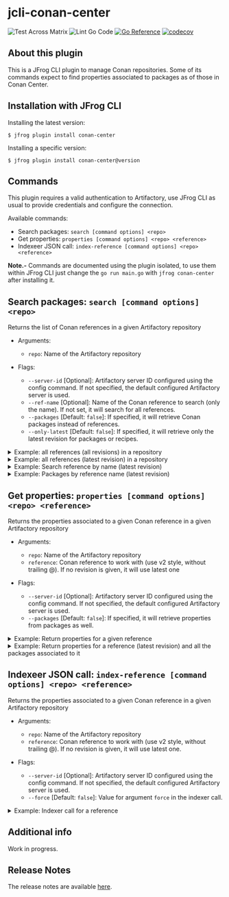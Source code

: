 # jcli-conan-center

![Test Across Matrix](https://github.com/jgsogo/jcli-conan-center/workflows/Test%20Across%20Matrix/badge.svg?branch=master)
![Lint Go Code](https://github.com/jgsogo/jcli-conan-center/workflows/Lint%20Go%20Code/badge.svg?branch=master)
[![Go Reference](https://pkg.go.dev/badge/github.com/jgsogo/jcli-conan-center.svg)](https://pkg.go.dev/github.com/jgsogo/jcli-conan-center)
[![codecov](https://codecov.io/gh/jgsogo/jcli-conan-center/branch/master/graph/badge.svg)](https://codecov.io/gh/jgsogo/jcli-conan-center)

## About this plugin
This is a JFrog CLI plugin to manage Conan repositories. Some of its commands
expect to find properties associated to packages as of those in Conan Center.

## Installation with JFrog CLI
Installing the latest version:

`$ jfrog plugin install conan-center`

Installing a specific version:

`$ jfrog plugin install conan-center@version`


## Commands

This plugin requires a valid authentication to Artifactory, use JFrog CLI as usual
to provide credentials and configure the connection.

Available commands:

 * Search packages: `search [command options] <repo>`
 * Get properties: `properties [command options] <repo> <reference>`
 * Indexeer JSON call: `index-reference [command options] <repo> <reference>`

**Note.-** Commands are documented using the plugin isolated, to use them within
JFrog CLI just change the `go run main.go` with `jfrog conan-center` after installing
it.

## Search packages: `search [command options] <repo>`

Returns the list of Conan references in a given Artifactory repository

* Arguments:

  * `repo`: Name of the Artifactory repository

* Flags:

  * `--server-id` [Optional]: Artifactory server ID configured using the config
    command. If not specified, the default configured Artifactory server is used.
  * `--ref-name` [Optional]: Name of the Conan reference to search (only the name).
    If not set, it will search for all references.
  * `--packages` [Default: `false`]: If specified, it will retrieve Conan packages
    instead of references.
  * `--only-latest` [Default: `false`]: If specified, it will retrieve only the latest
    revision for packages or recipes.


<details><summary>Example: all references (all revisions) in a repository</summary>
<p>

```
$> go run main.go search conan-center

[Info] Found 171 references.
optional-lite/3.2.0#084d0464901dd0fe38a2bd9ddfb5f1df
optional-lite/3.2.0#54a8db3bf59eda2b62f21758b91473ee
optional-lite/3.2.0#dfe10998d2a51a857e69cc34cb5ff91b
nasm/2.13.01#250720a29c2eaaccf49ea3df06f2772a
nasm/2.13.01#63659723342a256b38af04c8fe0237ce
openssl/1.1.1c#efa6db368062e31e64cad382990970e3
openssl/1.1.1f#cda22c20cbf83946b5313386f88267ab
boost/1.73.0#26a99093ce49eabfb628051ea23f7242
span-lite/new-version-bump#0d114658ddebb6582b1bb1068f9f60d8
...
```
</p>
</details>

<details><summary>Example: all references (latest revision) in a repository</summary>
<p>

```
$> go run main.go search conan-center --only-latest

[Info] Found 95 references.
optional-lite/3.2.0#dfe10998d2a51a857e69cc34cb5ff91b
nasm/2.14#e2ed38224348da1b0e31223aae547690
openssl/1.0.2s#f3ac03b5eb67f428a21444ebdae8d0b6
openssl/1.1.0l#7f3fa5cfcfba31fffa344c71a9795176
...
```
</p>
</details>

<details><summary>Example: Search reference by name (latest revision)</summary>
<p>

```
$> go run main.go search conan-center --ref-name=b2 --only-latest

[Info] Found 5 references.
b2/4.0.0#3c07b6a54477e856d429493d01c85636
b2/4.0.1#fe103dcc7b9fa2226d82f5fb43af1d09
b2/4.2.0#efacbfac6ee3561ff07968a372b940af
b2/4.1.0#87e5e0e1d7eab23643ca941d08aecac7
b2/4.3.0#ec8af29b790f5745890470ce4220ed50
...
```
</p>
</details>

<details><summary>Example: Packages by reference name (latest revision)</summary>
<p>

```
$> go run main.go search conan-center --ref-name=b2 --only-latest --packages

Found 15 packages:
b2/4.0.0#3c07b6a54477e856d429493d01c85636:4db1be536558d833e52e862fd84d64d75c2b3656#513adef99548254b2b5800a5fc3569c6
b2/4.0.0#3c07b6a54477e856d429493d01c85636:46f53f156846659bf39ad6675fa0ee8156e859fe#f62ce7a872642c6b5beb8ae1fed2131b
b2/4.0.0#3c07b6a54477e856d429493d01c85636:ca33edce272a279b24f87dc0d4cf5bbdcffbc187#5f27426c663ab6ef42a368cc5f41be25
b2/4.0.1#fe103dcc7b9fa2226d82f5fb43af1d09:ca33edce272a279b24f87dc0d4cf5bbdcffbc187#a462982b96300ac531d82ce34c84ab60
b2/4.0.1#fe103dcc7b9fa2226d82f5fb43af1d09:46f53f156846659bf39ad6675fa0ee8156e859fe#b9345d42018a28b312bdfcb37fc32f7f
b2/4.0.1#fe103dcc7b9fa2226d82f5fb43af1d09:4db1be536558d833e52e862fd84d64d75c2b3656#61e82452df2c33f90fdaafd84a3fcbb9
b2/4.2.0#efacbfac6ee3561ff07968a372b940af:ca33edce272a279b24f87dc0d4cf5bbdcffbc187#6ea9badc4dd235e150326d1460ca61b0
b2/4.2.0#efacbfac6ee3561ff07968a372b940af:46f53f156846659bf39ad6675fa0ee8156e859fe#1d55eb15426c7b4f58fd685a82798f2c
b2/4.2.0#efacbfac6ee3561ff07968a372b940af:4db1be536558d833e52e862fd84d64d75c2b3656#f9d9ecd0a8f306a14ec77b3b14f7284a
...
```
</p>
</details>


## Get properties: `properties [command options] <repo> <reference>`

Returns the properties associated to a given Conan reference in a given Artifactory repository

* Arguments:

  * `repo`: Name of the Artifactory repository
  * `reference`: Conan reference to work with (use v2 style, without trailing @).
    If no revision is given, it will use latest one

* Flags:

  * `--server-id` [Optional]: Artifactory server ID configured using the config
    command. If not specified, the default configured Artifactory server is used.
  * `--packages` [Default: `false`]: If specified, it will retrieve properties
    from packages as well.

<details><summary>Example: Return properties for a given reference</summary>
<p>

```
$> go run main.go properties conan-center b2/4.3.0#ec8af29b790f5745890470ce4220ed50

Reference 'b2/4.3.0#ec8af29b790f5745890470ce4220ed50':
  topics: conan
  topics: builder
  settings: os
  url: https://github.com/conan-io/conan-center-index
  options: use_cxx_env
  license: BSL-1.0
  settings: arch
  topics: boost
  version: 4.3.0
  deprecated: 
  options: toolset
  name: b2
  channel: 
  description: B2 makes it easy to build C++ projects, everywhere.
  topics: installer
  homepage: https://boostorg.github.io/build/
  user:
```
</p>
</details>

<details><summary>Example: Return properties for a reference (latest revision)
and all the packages associated to it</summary>
<p>

```
$> go run main.go properties conan-center b2/4.3.0 --packages

Reference 'b2/4.3.0#ec8af29b790f5745890470ce4220ed50':
  topics: conan
  topics: builder
  settings: os
  url: https://github.com/conan-io/conan-center-index
  options: use_cxx_env
  license: BSL-1.0
  settings: arch
  topics: boost
  version: 4.3.0
  deprecated: 
  options: toolset
  name: b2
  channel: 
  description: B2 makes it easy to build C++ projects, everywhere.
  topics: installer
  homepage: https://boostorg.github.io/build/
  user: 
Package 'b2/4.3.0#ec8af29b790f5745890470ce4220ed50:46f53f156846659bf39ad6675fa0ee8156e859fe#91521b313ac2e32c6306677464116901':
  settings: build_type=Release
  topics: conan
  ...
Package 'b2/4.3.0#ec8af29b790f5745890470ce4220ed50:4db1be536558d833e52e862fd84d64d75c2b3656#675b3df28a8ad03689634e1b4f46187f':
  topics: boost
  settings: os=Linux
  ...
```
</p>
</details>


## Indexeer JSON call: `index-reference [command options] <repo> <reference>`

Returns the properties associated to a given Conan reference in a given Artifactory repository

* Arguments:

  * `repo`: Name of the Artifactory repository
  * `reference`: Conan reference to work with (use v2 style, without trailing @).
    If no revision is given, it will use latest one.

* Flags:

  * `--server-id` [Optional]: Artifactory server ID configured using the config
    command. If not specified, the default configured Artifactory server is used.
  * `--force` [Default: `false`]: Value for argument `force` in the indexer call.

<details><summary>Example: Indexer call for a reference</summary>
<p>

```json
$> go run main.go index-reference conan-center b2/4.3.0 --force

{
        "user": "",
        "channel": "",
        "recipe_revision": "ec8af29b790f5745890470ce4220ed50",
        "name": "b2",
        "version": "4.3.0",
        "description": "B2 makes it easy to build C++ projects, everywhere.",
        "license": "BSL-1.0",
        "homepage": "https://boostorg.github.io/build/",
        "giturl": "https://github.com/conan-io/conan-center-index",
        "topics": "conan,builder,boost,installer",
        "requires": null,
        "packages": [
                {
                        "package_id": "46f53f156846659bf39ad6675fa0ee8156e859fe",
                        "version": "4.3.0",
                        "package_revision": "91521b313ac2e32c6306677464116901",
                        "settings": {
                                "arch": "x86_64",
                                "arch_build": "x86_64",
                                "build_type": "Release",
                                "compiler": "apple-clang",
                                "compiler_libcxx": "libc++",
                                "compiler_version": "10.0",
                                "os": "Macos",
                                "os_build": "Macos"
                        }
                },
                {
                        "package_id": "4db1be536558d833e52e862fd84d64d75c2b3656",
                        "version": "4.3.0",
                        "package_revision": "675b3df28a8ad03689634e1b4f46187f",
                        "settings": {
                                "arch": "x86_64",
                                "arch_build": "x86_64",
                                "build_type": "Release",
                                "compiler": "gcc",
                                "compiler_libcxx": "libstdc++",
                                "compiler_version": "4.9",
                                "os": "Linux",
                                "os_build": "Linux"
                        }
                },
                {
                        "package_id": "ca33edce272a279b24f87dc0d4cf5bbdcffbc187",
                        "version": "4.3.0",
                        "package_revision": "2904158bb9b96db13de732f1c8ca4b64",
                        "settings": {
                                "arch": "x86_64",
                                "arch_build": "x86_64",
                                "build_type": "Release",
                                "compiler": "Visual Studio",
                                "compiler_runtime": "MT",
                                "compiler_version": "14",
                                "os": "Windows",
                                "os_build": "Windows"
                        }
                }
        ],
        "force": true,
        "force_requires": true,
        "force_settings": true
}
```
</p>
</details>


## Additional info
Work in progress.

## Release Notes
The release notes are available [here](RELEASE.md).
